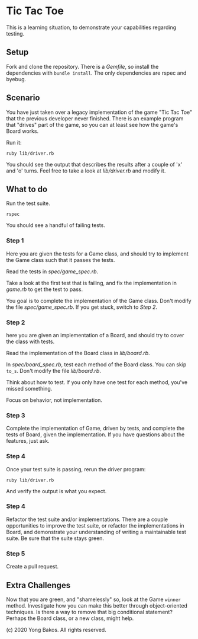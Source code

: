 # Tic Tac Toe

This is a learning situation, to demonstrate your capabilities regarding testing.

## Setup

Fork and clone the repository. There is a _Gemfile_, so install the dependencies
with `bundle install`. The only dependencies are rspec and byebug.

## Scenario

You have just taken over a legacy implementation of the game "Tic Tac Toe"
that the previous developer never finished. There is an example program that
"drives" part of the game, so you can at least see how the game's Board works.

Run it:

```
ruby lib/driver.rb
```

You should see the output that describes the results after a couple of 'x' and
'o' turns. Feel free to take a look at _lib/driver.rb_ and modify it.

## What to do

Run the test suite.

```
rspec
```

You should see a handful of failing tests.

### Step 1

Here you are given the tests for a Game class, and should try to implement the
Game class such that it passes the tests.

Read the tests in _spec/game_spec.rb_.

Take a look at the first test that is failing, and fix the implementation in
_game.rb_ to get the test to pass.

You goal is to complete the implementation of the Game class. Don't modify the
file _spec/game_spec.rb_. If you get stuck, switch to _Step 2_.

### Step 2

here you are given an implementation of a Board, and should try to cover the
class with tests.

Read the implementation of the Board class in _lib/board.rb_.

In _spec/board_spec.rb_, test each method of the Board class. You can skip `to_s`.
Don't modify the file _lib/board.rb_.

Think about how to test. If you only have one test for each method, you've missed something.

Focus on behavior, not implementation.

### Step 3

Complete the implementation of Game, driven by tests, and complete the tests of
Board, given the implementation. If you have questions about the features, just ask.

### Step 4

Once your test suite is passing, rerun the driver program:

```
ruby lib/driver.rb
```

And verify the output is what you expect.

### Step 4

Refactor the test suite and/or implementations. There are a couple opportunities
to improve the test suite, or refactor the implementations in Board, and
demonstrate your understanding of writing a maintainable test suite. Be sure
that the suite stays green.

### Step 5

Create a pull request.

## Extra Challenges

Now that you are green, and "shamelessly" so, look at the Game `winner` method.
Investigate how you can make this better through object-oriented techniques.
Is there a way to remove that big conditional statement? Perhaps the Board class,
or a new class, might help.


(c) 2020 Yong Bakos. All rights reserved.
